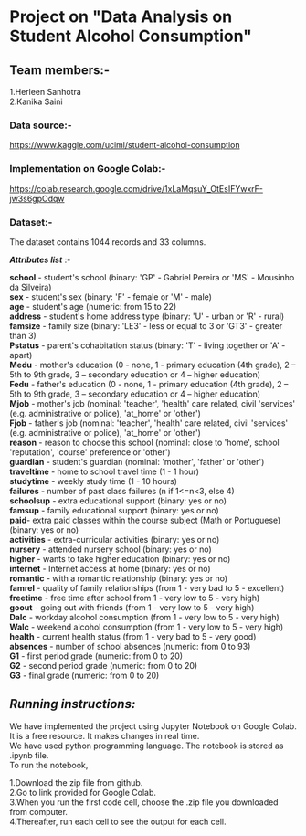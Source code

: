 # **Project on "Data Analysis on Student Alcohol Consumption"**

## Team members:-

1.Herleen Sanhotra
<br />2.Kanika Saini

### Data source:- 
https://www.kaggle.com/uciml/student-alcohol-consumption

### Implementation on Google Colab:-

https://colab.research.google.com/drive/1xLaMqsuY_OtEsIFYwxrF-jw3s6gpOdqw

### Dataset:-

The dataset contains 1044 records and 33 columns.

***Attributes list*** :-

**school** - student's school (binary: 'GP' - Gabriel Pereira or 'MS' - Mousinho da Silveira)
 <br />**sex** - student's sex (binary: 'F' - female or 'M' - male)
 <br />**age** - student's age (numeric: from 15 to 22)
 <br />**address** - student's home address type (binary: 'U' - urban or 'R' - rural)
 <br />**famsize** - family size (binary: 'LE3' - less or equal to 3 or 'GT3' - greater than 3)
 <br />**Pstatus** - parent's cohabitation status (binary: 'T' - living together or 'A' - apart)
 <br />**Medu** - mother's education (0 - none, 1 - primary education (4th grade), 2 – 5th to 9th grade, 3 – secondary education or 4 – higher education)
 <br />**Fedu** - father's education (0 - none, 1 - primary education (4th grade), 2 – 5th to 9th grade, 3 – secondary education or 4 – higher education)
 <br />**Mjob** - mother's job (nominal: 'teacher', 'health' care related, civil 'services' (e.g. administrative or police), 'at_home' or 'other')
 <br />**Fjob** - father's job (nominal: 'teacher', 'health' care related, civil 'services' (e.g. administrative or police), 'at_home' or 'other')
 <br />**reason** - reason to choose this school (nominal: close to 'home', school 'reputation', 'course' preference or 'other')
 <br />**guardian** - student's guardian (nominal: 'mother', 'father' or 'other')
 <br />**traveltime** - home to school travel time (1 - 1 hour)
 <br />**studytime** - weekly study time (1 - 10 hours)
 <br />**failures** - number of past class failures (n if 1<=n<3, else 4)
 <br />**schoolsup** - extra educational support (binary: yes or no)
 <br />**famsup** - family educational support (binary: yes or no)
 <br />**paid**- extra paid classes within the course subject (Math or Portuguese) (binary: yes or no)
<br />**activities** - extra-curricular activities (binary: yes or no)
<br />**nursery** - attended nursery school (binary: yes or no)
<br />**higher** - wants to take higher education (binary: yes or no)
<br />**internet** - Internet access at home (binary: yes or no)
<br />**romantic** - with a romantic relationship (binary: yes or no)
<br />**famrel** - quality of family relationships (from 1 - very bad to 5 - excellent)
<br />**freetime** - free time after school from 1 - very low to 5 - very high)
<br />**goout** - going out with friends (from 1 - very low to 5 - very high)
<br />**Dalc** - workday alcohol consumption (from 1 - very low to 5 - very high)
<br />**Walc** - weekend alcohol consumption (from 1 - very low to 5 - very high)
<br />**health** - current health status (from 1 - very bad to 5 - very good)
<br />**absences** - number of school absences (numeric: from 0 to 93)
<br />**G1** - first period grade (numeric: from 0 to 20) 
<br />**G2** - second period grade (numeric: from 0 to 20)
<br />**G3** - final grade (numeric: from 0 to 20)

## ***Running instructions:***

We have implemented the project using Jupyter Notebook on Google Colab. It is a free resource. It makes changes in real time. 
<br/>We have used python programming language. The notebook is stored as .ipynb file. 
<br/>To run the notebook, 

   1.Download the zip file from github.
<br/>2.Go to link provided for Google Colab.
</br>3.When you run the first code cell, choose the .zip file you downloaded from computer.
<br/>4.Thereafter, run each cell to see the output for each cell.
